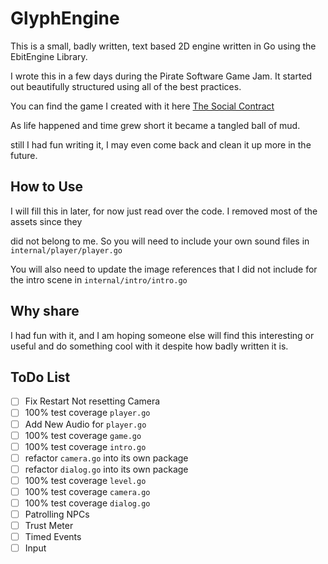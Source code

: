 # GlyphEngine

This is a small, badly written, text based 2D engine written in Go using the EbitEngine Library.

I wrote this in a few days during the Pirate Software Game Jam. It started out beautifully structured using all of the best practices.

You can find the game I created with it here [The Social Contract](https://apocalypsetheory.itch.io/the-social-contract)

As life happened and time grew short it became a tangled ball of mud.

still I had fun writing it, I may even come back and clean it up more in the future.

## How to Use

I will fill this in later, for now just read over the code. I removed most of the assets since they

did not belong to me. So you will need to include your own sound files in `internal/player/player.go`

You will also need to update the image references that I did not include for the intro scene in `internal/intro/intro.go`

## Why share

I had fun with it, and I am hoping someone else will find this interesting or useful and do something cool with it despite how badly written it is.

## ToDo List

- [ ] Fix Restart Not resetting Camera
- [ ] 100% test coverage `player.go`
- [ ] Add New Audio for `player.go`
- [ ] 100% test coverage `game.go`
- [ ] 100% test coverage `intro.go`
- [ ] refactor `camera.go` into its own package
- [ ] refactor `dialog.go` into its own package
- [ ] 100% test coverage `level.go`
- [ ] 100% test coverage `camera.go`
- [ ] 100% test coverage `dialog.go`
- [ ] Patrolling NPCs
- [ ] Trust Meter
- [ ] Timed Events
- [ ] Input
